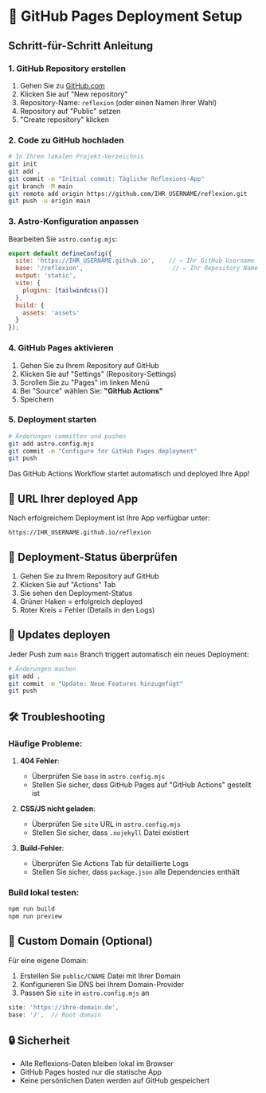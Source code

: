 # 🚀 GitHub Pages Deployment Setup

## Schritt-für-Schritt Anleitung

### 1. GitHub Repository erstellen
1. Gehen Sie zu [GitHub.com](https://github.com)
2. Klicken Sie auf "New repository"
3. Repository-Name: `reflexion` (oder einen Namen Ihrer Wahl)
4. Repository auf "Public" setzen
5. "Create repository" klicken

### 2. Code zu GitHub hochladen

```bash
# In Ihrem lokalen Projekt-Verzeichnis
git init
git add .
git commit -m "Initial commit: Tägliche Reflexions-App"
git branch -M main
git remote add origin https://github.com/IHR_USERNAME/reflexion.git
git push -u origin main
```

### 3. Astro-Konfiguration anpassen

Bearbeiten Sie `astro.config.mjs`:

```javascript
export default defineConfig({
  site: 'https://IHR_USERNAME.github.io',    // ← Ihr GitHub Username
  base: '/reflexion',                         // ← Ihr Repository Name
  output: 'static',
  vite: {
    plugins: [tailwindcss()]
  },
  build: {
    assets: 'assets'
  }
});
```

### 4. GitHub Pages aktivieren

1. Gehen Sie zu Ihrem Repository auf GitHub
2. Klicken Sie auf "Settings" (Repository-Settings)
3. Scrollen Sie zu "Pages" im linken Menü
4. Bei "Source" wählen Sie: **"GitHub Actions"**
5. Speichern

### 5. Deployment starten

```bash
# Änderungen committen und pushen
git add astro.config.mjs
git commit -m "Configure for GitHub Pages deployment"
git push
```

Das GitHub Actions Workflow startet automatisch und deployed Ihre App!

## 📍 URL Ihrer deployed App

Nach erfolgreichem Deployment ist Ihre App verfügbar unter:
```
https://IHR_USERNAME.github.io/reflexion
```

## 🔧 Deployment-Status überprüfen

1. Gehen Sie zu Ihrem Repository auf GitHub
2. Klicken Sie auf "Actions" Tab
3. Sie sehen den Deployment-Status
4. Grüner Haken = erfolgreich deployed
5. Roter Kreis = Fehler (Details in den Logs)

## 🔄 Updates deployen

Jeder Push zum `main` Branch triggert automatisch ein neues Deployment:

```bash
# Änderungen machen
git add .
git commit -m "Update: Neue Features hinzugefügt"
git push
```

## 🛠 Troubleshooting

### Häufige Probleme:

1. **404 Fehler**: 
   - Überprüfen Sie `base` in `astro.config.mjs`
   - Stellen Sie sicher, dass GitHub Pages auf "GitHub Actions" gestellt ist

2. **CSS/JS nicht geladen**:
   - Überprüfen Sie `site` URL in `astro.config.mjs`
   - Stellen Sie sicher, dass `.nojekyll` Datei existiert

3. **Build-Fehler**:
   - Überprüfen Sie Actions Tab für detaillierte Logs
   - Stellen Sie sicher, dass `package.json` alle Dependencies enthält

### Build lokal testen:

```bash
npm run build
npm run preview
```

## 📱 Custom Domain (Optional)

Für eine eigene Domain:

1. Erstellen Sie `public/CNAME` Datei mit Ihrer Domain
2. Konfigurieren Sie DNS bei Ihrem Domain-Provider
3. Passen Sie `site` in `astro.config.mjs` an

```javascript
site: 'https://ihre-domain.de',
base: '/',  // Root domain
```

## 🔒 Sicherheit

- Alle Reflexions-Daten bleiben lokal im Browser
- GitHub Pages hosted nur die statische App
- Keine persönlichen Daten werden auf GitHub gespeichert 